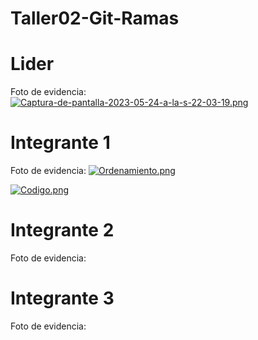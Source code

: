 # Taller02-Git-Ramas
# Lider 
Foto de evidencia:
[![Captura-de-pantalla-2023-05-24-a-la-s-22-03-19.png](https://i.postimg.cc/HnQYW4fs/Captura-de-pantalla-2023-05-24-a-la-s-22-03-19.png)](https://postimg.cc/4HxkBtfr)

# Integrante 1
Foto de evidencia:
[![Ordenamiento.png](https://i.postimg.cc/d10nb0kV/Ordenamiento.png)](https://postimg.cc/Z91r34xG)

[![Codigo.png](https://i.postimg.cc/sgDcQXm9/Codigo.png)](https://postimg.cc/xchHB9Wc)


# Integrante 2
Foto de evidencia:

# Integrante 3
Foto de evidencia:
